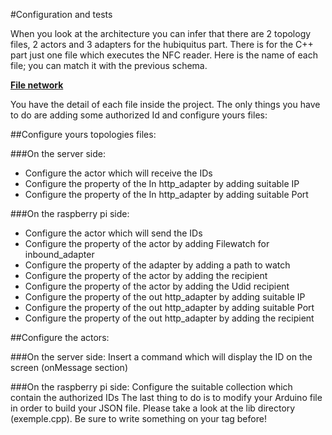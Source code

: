 #Configuration and tests

When you look at the architecture you can infer that there are 2 topology files, 2 actors and 3 adapters for the hubiquitus part. There is for the C++ part just one file which executes the NFC reader. Here is the name of each file; you can match it with the previous schema.

[**File network**]()

You have the detail of each file inside the project. The only things you have to do are adding some authorized Id and configure yours files:

##Configure yours topologies files:

###On the server side:
* Configure the actor which will receive the IDs 
* Configure the  property of the In  http_adapter by adding suitable IP
* Configure the  property of the In http_adapter by adding suitable Port

###On the raspberry pi side:
* Configure the actor which will send the IDs
* Configure the property of the actor by adding Filewatch for inbound_adapter
* Configure the property of the adapter by adding a path to watch
* Configure the property of the actor by adding the recipient
* Configure the property of the actor by adding the Udid recipient
* Configure the  property of the out  http_adapter by adding suitable IP
* Configure the  property of the out http_adapter by adding suitable Port
* Configure the  property of the out http_adapter by adding the recipient 


##Configure the actors:

###On the server side:
Insert a command which will display the ID on the screen (onMessage section)

###On the raspberry pi side:
Configure the suitable collection which contain the authorized IDs
The last thing to do is to modify your Arduino file in order to build your JSON file. Please take a look at the lib directory (exemple.cpp). Be sure to write something on your tag before!
